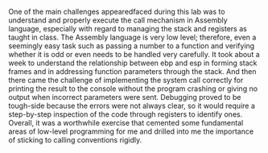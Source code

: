 One of the main challenges appearedfaced during this lab was to understand and properly execute the call mechanism in Assembly language, especially with regard to managing the stack and registers as taught in class. The Assembly language is very low level; therefore, even a seemingly easy task such as passing a number to a function and verifying whether it is odd or even needs to be handled very carefully. It took about a week to understand the relationship between ebp and esp in forming stack frames and in addressing function parameters through the stack. And then there came the challenge of implementing the system call correctly for printing the result to the console without the program crashing or giving no output when incorrect parameters were sent. Debugging proved to be tough-side because the errors were not always clear, so it would require a step-by-step inspection of the code through registers to identify ones. Overall, it was a worthwhile exercise that cemented some fundamental areas of low-level programming for me and drilled into me the importance of sticking to calling conventions rigidly.
